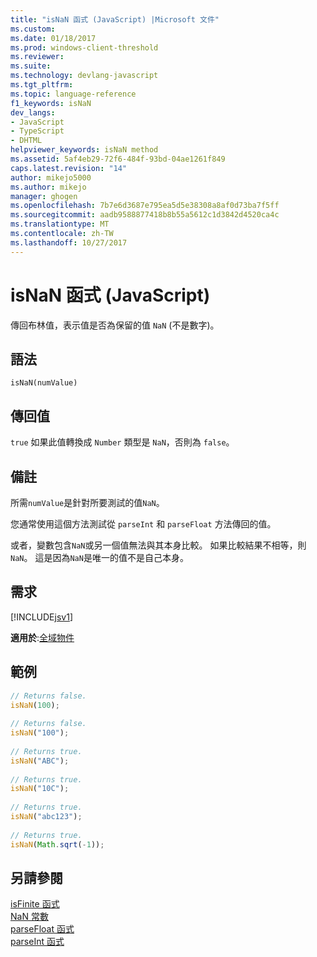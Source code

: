 ```yaml
---
title: "isNaN 函式 (JavaScript) |Microsoft 文件"
ms.custom: 
ms.date: 01/18/2017
ms.prod: windows-client-threshold
ms.reviewer: 
ms.suite: 
ms.technology: devlang-javascript
ms.tgt_pltfrm: 
ms.topic: language-reference
f1_keywords: isNaN
dev_langs:
- JavaScript
- TypeScript
- DHTML
helpviewer_keywords: isNaN method
ms.assetid: 5af4eb29-72f6-484f-93bd-04ae1261f849
caps.latest.revision: "14"
author: mikejo5000
ms.author: mikejo
manager: ghogen
ms.openlocfilehash: 7b7e6d3687e795ea5d5e38308a8af0d73ba7f5ff
ms.sourcegitcommit: aadb9588877418b8b55a5612c1d3842d4520ca4c
ms.translationtype: MT
ms.contentlocale: zh-TW
ms.lasthandoff: 10/27/2017
---
```

# <a name="isnan-function-javascript"></a>isNaN 函式 (JavaScript)
傳回布林值，表示值是否為保留的值 `NaN` (不是數字)。  
  
## <a name="syntax"></a>語法  
  
```  
isNaN(numValue)   
```  
  
## <a name="return-value"></a>傳回值  
 `true` 如果此值轉換成 `Number` 類型是 `NaN`，否則為 `false`。  
  
## <a name="remarks"></a>備註  
 所需`numValue`是針對所要測試的值`NaN`。  
  
 您通常使用這個方法測試從 `parseInt` 和 `parseFloat` 方法傳回的值。  
  
 或者，變數包含`NaN`或另一個值無法與其本身比較。 如果比較結果不相等，則`NaN`。 這是因為`NaN`是唯一的值不是自己本身。  
  
## <a name="requirements"></a>需求  
 [!INCLUDE[jsv1](../../javascript/misc/includes/jsv1-md.md)]  
  
 **適用於**:[全域物件](../../javascript/reference/global-object-javascript.md)  
  
## <a name="example"></a>範例  
  
```JavaScript  
// Returns false.  
isNaN(100);  
  
// Returns false.  
isNaN("100");  
  
// Returns true.  
isNaN("ABC");  
  
// Returns true.  
isNaN("10C");  
  
// Returns true.  
isNaN("abc123");  
  
// Returns true.  
isNaN(Math.sqrt(-1));           
```  
  
## <a name="see-also"></a>另請參閱  
 [isFinite 函式](../../javascript/reference/isfinite-function-javascript.md)   
 [NaN 常數](../../javascript/reference/nan-constant-javascript.md)   
 [parseFloat 函式](../../javascript/reference/parsefloat-function-javascript.md)   
 [parseInt 函式](../../javascript/reference/parseint-function-javascript.md)